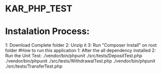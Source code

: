 # KAR_PHP_TEST
# Instalation Process:
1: Download Complete folder
2: Unzip it
3: Run "Composer Install" on root folder
#How to run this application
1: After the all dependency installed
2: Run the Unit Test:
./vendor/bin/phpunit ./src/tests/DepositTest.php
./vendor/bin/phpunit ./src/tests/WithdrawalTest.php
./vendor/bin/phpunit ./src/tests/TransferTest.php
